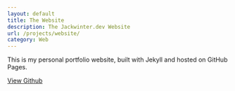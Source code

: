 ```yaml
---
layout: default
title: The Website
description: The Jackwinter.dev Website
url: /projects/website/
category: Web
---
```

This is my personal portfolio website, built with Jekyll and hosted on GitHub Pages.

[View Github](https://github.com/W1NTER26/jackwinterdev)